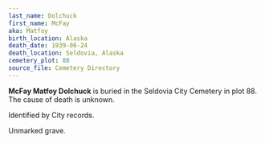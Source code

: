 ```yaml
---
last_name: Dolchuck
first_name: McFay
aka: Matfoy
birth_location: Alaska
death_date: 1939-06-24
death_location: Seldovia, Alaska
cemetery_plot: 88
source_file: Cemetery Directory
---
```

**McFay  Matfoy Dolchuck** is buried in the Seldovia City Cemetery in plot 88.  The cause of death is unknown.

Identified by City records.

Unmarked grave.
